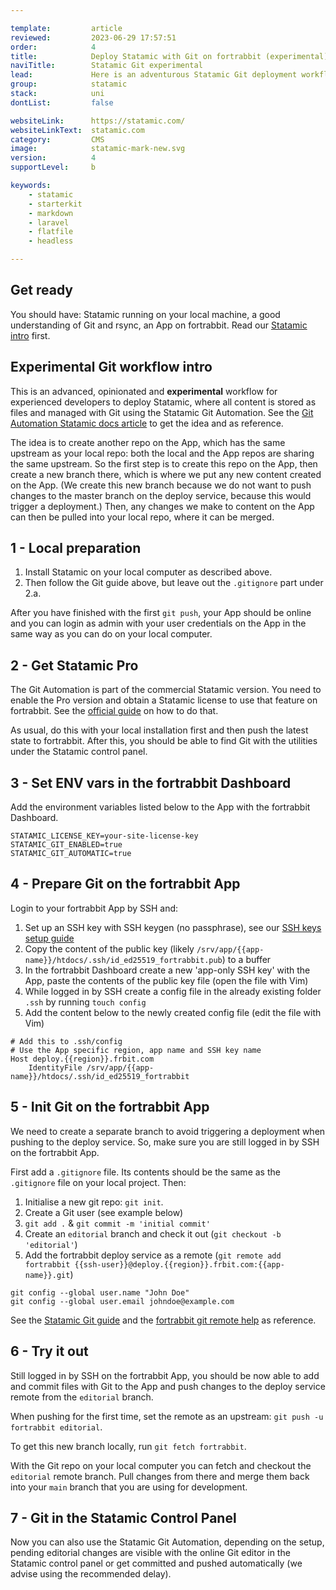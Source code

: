 ```yaml
---

template:         article
reviewed:         2023-06-29 17:57:51
order:            4
title:            Deploy Statamic with Git on fortrabbit (experimental)
naviTitle:        Statamic Git experimental
lead:             Here is an adventurous Statamic Git deployment workflow.
group:            statamic
stack:            uni
dontList:         false

websiteLink:      https://statamic.com/
websiteLinkText:  statamic.com
category:         CMS
image:            statamic-mark-new.svg
version:          4
supportLevel:     b

keywords:
    - statamic
    - starterkit
    - markdown
    - laravel
    - flatfile
    - headless

---
```


## Get ready

You should have: Statamic running on your local machine, a good understanding of Git and rsync, an App on fortrabbit. Read our [Statamic intro](/statamic) first.

## Experimental Git workflow intro

This is an advanced, opinionated and **experimental** workflow for experienced developers to deploy Statamic, where all content is stored as files and managed with Git using the Statamic Git Automation. See the [Git Automation Statamic docs article](https://statamic.dev/git-automation) to get the idea and as reference.

The idea is to create another repo on the App, which has the same upstream as your local repo: both the local and the App repos are sharing the same upstream. So the first step is to create this repo on the App, then create a new branch there, which is where we put any new content created on the App. (We create this new branch because we do not want to push changes to the master branch on the deploy service, because this would trigger a deployment.) Then, any changes we make to content on the App can then be pulled into your local repo, where it can be merged.

## 1 - Local preparation

1. Install Statamic on your local computer as described above.
2. Then follow the Git guide above, but leave out the `.gitignore` part under 2.a.

After you have finished with the first `git push`, your App should be online and you can login as admin with your user credentials on the App in the same way as you can do on your local computer.

## 2 - Get Statamic Pro

The Git Automation is part of the commercial Statamic version. You need to enable the Pro version and obtain a Statamic license to use that feature on fortrabbit. See the [official guide](https://statamic.dev/licensing) on how to do that.

As usual, do this with your local installation first and then push the latest state to fortrabbit. After this, you should be able to find Git with the utilities under the Statamic control panel.

## 3 - Set ENV vars in the fortrabbit Dashboard

Add the environment variables listed below to the App with the fortrabbit Dashboard.

```.env
STATAMIC_LICENSE_KEY=your-site-license-key
STATAMIC_GIT_ENABLED=true
STATAMIC_GIT_AUTOMATIC=true
```

## 4 - Prepare Git on the fortrabbit App

Login to your fortrabbit App by SSH and:

1. Set up an SSH key with SSH keygen (no passphrase), see our [SSH keys setup guide](/ssh-keys#toc-generate-a-ssh-key-pair-aka-ssh-key-)
2. Copy the content of the public key (likely `/srv/app/{{app-name}}/htdocs/.ssh/id_ed25519_fortrabbit.pub`) to a buffer
3. In the fortrabbit Dashboard create a new 'app-only SSH key' with the App, paste the contents of the public key file (open the file with Vim)
4. While logged in by SSH create a config file in the already existing folder `.ssh` by running `touch config`
5. Add the content below to the newly created config file (edit the file with Vim)

```config
# Add this to .ssh/config
# Use the App specific region, app name and SSH key name
Host deploy.{{region}}.frbit.com
    IdentityFile /srv/app/{{app-name}}/htdocs/.ssh/id_ed25519_fortrabbit
```

## 5 - Init Git on the fortrabbit App

We need to create a separate branch to avoid triggering a deployment when pushing to the deploy service. So, make sure you are still logged in by SSH on the fortrabbit App.

First add a `.gitignore` file. Its contents should be the same as the `.gitignore` file on your local project. Then:

1. Initialise a new git repo: `git init`.
2. Create a Git user (see example below)
3. `git add .` & `git commit -m 'initial commit'`
4. Create an `editorial` branch and check it out (`git checkout -b 'editorial'`)
5. Add the fortrabbit deploy service as a remote (`git remote add fortrabbit {{ssh-user}}@deploy.{{region}}.frbit.com:{{app-name}}.git`)

```shell
git config --global user.name "John Doe"
git config --global user.email johndoe@example.com
```

See the [Statamic Git guide](https://statamic.dev/git-automation#remote-setup) and the [fortrabbit git remote help](/git-deployment#toc-adding-fortrabbit-as-a-remote) as reference.

## 6 - Try it out

Still logged in by SSH on the fortrabbit App, you should be now able to add and commit files with Git to the App and push changes to the deploy service remote from the `editorial` branch.

When pushing for the first time, set the remote as an upstream: `git push -u fortrabbit editorial`.

To get this new branch locally, run `git fetch fortrabbit`.

With the Git repo on your local computer you can fetch and checkout the `editorial` remote branch. Pull changes from there and merge them back into your `main` branch that you are using for development.

## 7 - Git in the Statamic Control Panel

Now you can also use the Statamic Git Automation, depending on the setup, pending editorial changes are visible with the online Git editor in the Statamic control panel or get committed and pushed automatically (we advise using the recommended delay).
